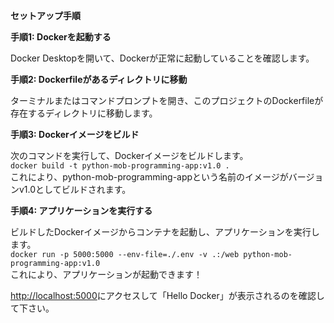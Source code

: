 **セットアップ手順**

**手順1: Dockerを起動する**

Docker Desktopを開いて、Dockerが正常に起動していることを確認します。

**手順2: Dockerfileがあるディレクトリに移動**

ターミナルまたはコマンドプロンプトを開き、このプロジェクトのDockerfileが存在するディレクトリに移動します。

**手順3: Dockerイメージをビルド**

次のコマンドを実行して、Dockerイメージをビルドします。  
`docker build -t python-mob-programming-app:v1.0 .`  
これにより、python-mob-programming-appという名前のイメージがバージョンv1.0としてビルドされます。

**手順4: アプリケーションを実行する**

ビルドしたDockerイメージからコンテナを起動し、アプリケーションを実行します。  
`docker run -p 5000:5000 --env-file=./.env -v .:/web python-mob-programming-app:v1.0 `  
これにより、アプリケーションが起動できます！  

[http://localhost:5000](http://localhost:5000)にアクセスして「Hello Docker」が表示されるのを確認して下さい。